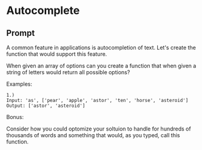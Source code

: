 # Autocomplete
## Prompt

A common feature in applications is autocompletion of text. Let's create the function that would support this feature.

When given an array of options can you create a function that when given a string of letters would return all possible options?

Examples:

```
1.) 
Input: 'as', ['pear', 'apple', 'astor', 'ten', 'horse', 'asteroid']
Output: ['astor', 'asteroid']

```

Bonus:

Consider how you could optomize your soltuion to handle for hundreds of thousands of words and something that would, as you typed, call this function.